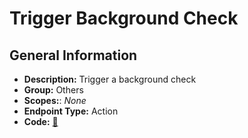 # Trigger Background Check

## General Information

- **Description:** Trigger a background check
- **Group:** Others
- **Scopes:**: _None_
- **Endpoint Type:** Action
- **Code:** [🔗](https://github.com/NangoHQ/integration-templates/tree/main/integrations/checkr-partner/actions/trigger-background-check.ts)
